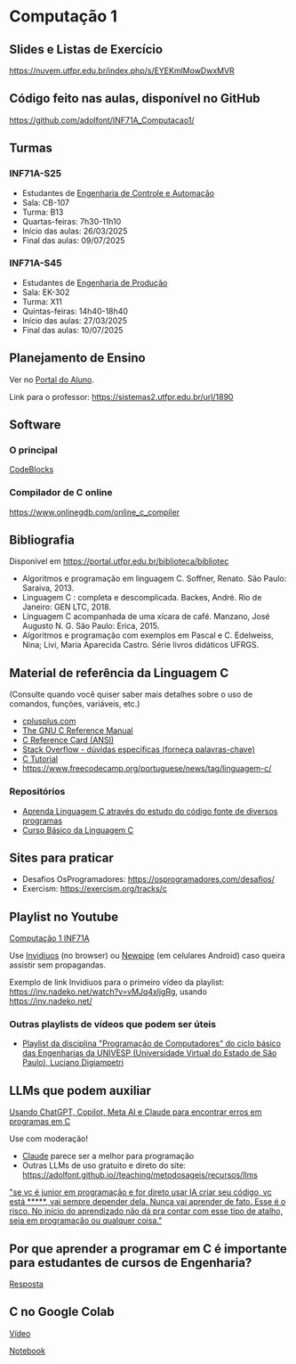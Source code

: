# Computação 1

## Slides e Listas de Exercício


<https://nuvem.utfpr.edu.br/index.php/s/EYEKmlMowDwxMVR>

<!-- K... Brian https://www.amazon.com.br/Programming-Language-Brian-W-Kernighan/dp/0131103628 --> 


## Código feito nas aulas, disponível no GitHub

<https://github.com/adolfont/INF71A_Computacao1/>


## Turmas

### INF71A-S25 
- Estudantes de [Engenharia de Controle e Automação](https://www.utfpr.edu.br/cursos/coordenacoes/graduacao/curitiba/ct-engenharia-de-controle-e-automacao)
- Sala: CB-107
- Turma: B13
- Quartas-feiras: 7h30-11h10
- Início das aulas: 26/03/2025
- Final das aulas: 09/07/2025

### INF71A-S45 

- Estudantes de [Engenharia de Produção](https://www.utfpr.edu.br/cursos/graduacao/bacharelado/engenharia-de-producao)
- Sala:  EK-302
- Turma: X11
- Quintas-feiras: 14h40-18h40
- Início das aulas: 27/03/2025
- Final das aulas: 10/07/2025



## Planejamento de Ensino

Ver no [Portal do Aluno](https://www.utfpr.edu.br/alunos/portal-do-aluno).

Link para o professor: <https://sistemas2.utfpr.edu.br/url/1890>

## Software

### O principal

[CodeBlocks](https://www.codeblocks.org/)

### Compilador de C online

<https://www.onlinegdb.com/online_c_compiler>

<!--
### Minha área de trabalho no Replit

<https://replit.com/@AdolfoNeto1/>

Exemplo de criação de conta: <https://www.youtube.com/watch?v=w_gpH5cRibQ> ou <https://inv.nadeko.net/watch?v=w_gpH5cRibQ>

-->

## Bibliografia

Disponível em <https://portal.utfpr.edu.br/biblioteca/bibliotec>

- Algoritmos e programação em linguagem C. Soffner, Renato. São Paulo: Saraiva, 2013.
- Linguagem C : completa e descomplicada. Backes, André. Rio de Janeiro: GEN LTC, 2018.
- Linguagem C acompanhada de uma xícara de café. Manzano, José Augusto N. G. São Paulo: Erica, 2015.
- Algoritmos e programação com exemplos em Pascal e C. Edelweiss, Nina; Livi, Maria Aparecida Castro. Série livros didáticos UFRGS.

## Material de referência da Linguagem C

(Consulte quando você quiser saber mais detalhes sobre o uso de comandos, funções, variáveis, etc.)

- [cplusplus.com](https://www.cplusplus.com/reference/)  
- [The GNU C Reference Manual](https://www.gnu.org/software/gnu-c-manual/gnu-c-manual.html)  
- [C Reference Card (ANSI)](https://users.ece.utexas.edu/~adnan/c-refcard.pdf)  
- [Stack Overflow - dúvidas específicas (forneça palavras-chave)](https://stackoverflow.com/ "Stack Overflow - dúvidas específicas (forneça palavras-chave)")  
- [C Tutorial](https://www.w3schools.com/c/)
- <https://www.freecodecamp.org/portuguese/news/tag/linguagem-c/>

### Repositórios

- [Aprenda Linguagem C através do estudo do código fonte de diversos programas](https://github.com/everaldo/linguagem_c)
- [Curso Básico da Linguagem C](https://bolha.dev/blau_araujo/cblc)

## Sites para praticar

- Desafios OsProgramadores: <https://osprogramadores.com/desafios/>
- Exercism: <https://exercism.org/tracks/c>


## Playlist no Youtube

[Computação 1 INF71A](https://www.youtube.com/playlist?list=PLr0nplfR1PLeDraXsWjEQDbbsgKRw4leU)

Use [Invidiuos](https://docs.invidious.io/instances/) (no browser) ou [Newpipe](https://newpipe.net/) (em celulares Android) caso queira assistir sem propagandas.

Exemplo de link Invidiuos para o primeiro vídeo da playlist: <https://inv.nadeko.net/watch?v=vMJq4xljgRg>, usando <https://inv.nadeko.net/>

### Outras playlists de vídeos que podem ser úteis

- [Playlist da disciplina "Programação de Computadores" do ciclo básico das Engenharias da UNIVESP (Universidade Virtual do Estado de São Paulo), Luciano Digiampetri](https://youtube.com/playlist?list=PL_JAaU8k6DQW_X6yHtTTuw9F6pF_0nvfy&si=q0kxkBxKOS-Dfl_3)

## LLMs que podem auxiliar

[Usando ChatGPT, Copilot, Meta AI e Claude para encontrar erros em programas em C](https://www.youtube.com/watch?v=TtO6qGOqGFs)

Use com moderação!

- [Claude](https://bit.ly/ClaudeComputacao1) parece ser a melhor para programação
- Outras LLMs de uso gratuito e direto do site: <https://adolfont.github.io//teaching/metodosageis/recursos/llms>

["se vc é junior em programação e for direto usar IA criar seu código, vc está *****, vai sempre depender dela. Nunca vai aprender de fato. Esse é o risco. No início do aprendizado não dá pra contar com esse tipo de atalho, seja em programação ou qualquer coisa."](https://www.youtube.com/shorts/D5hQgwywsmc)

## Por que aprender a programar em C é importante para estudantes de cursos de Engenharia?

[Resposta](./porque.md)


## C no Google Colab

[Vídeo](https://www.youtube.com/watch?v=Ka-s6OGQhmc)


[Notebook](https://colab.research.google.com/drive/1ZhnJTkDsB83Fa8ciH7AolgRN0lgHT-np?usp=sharing)
